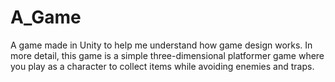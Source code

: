 # A_Game
A game made in Unity to help me understand how game design works.
In more detail, this game is a simple three-dimensional platformer game where you play as a character to collect items while avoiding enemies and traps.
